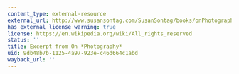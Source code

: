 ```yaml
---
content_type: external-resource
external_url: http://www.susansontag.com/SusanSontag/books/onPhotographyExerpt.shtml
has_external_license_warning: true
license: https://en.wikipedia.org/wiki/All_rights_reserved
status: ''
title: Excerpt from On *Photography*
uid: 9db48b7b-1125-4a97-923e-c46d664c1abd
wayback_url: ''
---
```

